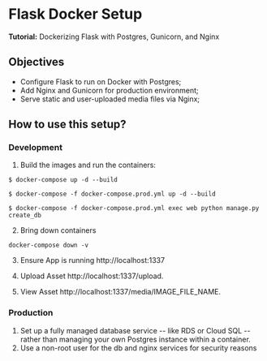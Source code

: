 # Flask Docker Setup
**Tutorial:** Dockerizing Flask with Postgres, Gunicorn, and Nginx

## Objectives

- Configure Flask to run on Docker with Postgres;
- Add Nginx and Gunicorn for production environment;
- Serve static and user-uploaded media files via Nginx;

## How to use this setup?

### Development

1. Build the images and run the containers:

```
$ docker-compose up -d --build
```

```
$ docker-compose -f docker-compose.prod.yml up -d --build
```

```
$ docker-compose -f docker-compose.prod.yml exec web python manage.py create_db
```

2. Bring down containers

```
docker-compose down -v
```

3. Ensure App is running
   http://localhost:1337

4. Upload Asset
   http://localhost:1337/upload.

5. View Asset
   http://localhost:1337/media/IMAGE_FILE_NAME.

### Production

1. Set up a fully managed database service -- like RDS or Cloud SQL -- rather than managing your own Postgres instance within a container.
2. Use a non-root user for the db and nginx services for security reasons
